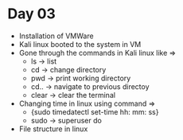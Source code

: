 # Day 03 
  + Installation of VMWare
  + Kali linux booted to the system in VM
  + Gone through the commands in Kali linux like =>
      + ls -> list
      + cd -> change directory
      + pwd -> print working directory
      + cd.. -> navigate to previous directoy
      + clear -> clear the terminal
  + Changing time in linux using command =>
      + {sudo timedatectl set-time hh: mm: ss}
      + sudo -> superuser do
  + File structure in linux
